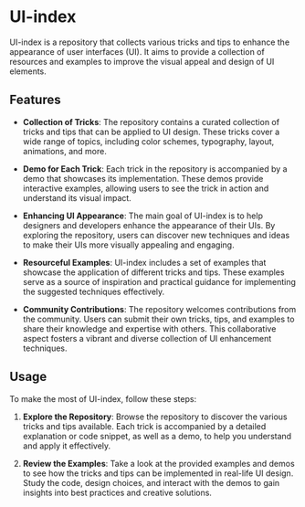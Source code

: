 # UI-index

UI-index is a repository that collects various tricks and tips to enhance the appearance of user interfaces (UI). It aims to provide a collection of resources and examples to improve the visual appeal and design of UI elements.

## Features

- **Collection of Tricks**: The repository contains a curated collection of tricks and tips that can be applied to UI design. These tricks cover a wide range of topics, including color schemes, typography, layout, animations, and more.

- **Demo for Each Trick**: Each trick in the repository is accompanied by a demo that showcases its implementation. These demos provide interactive examples, allowing users to see the trick in action and understand its visual impact.

- **Enhancing UI Appearance**: The main goal of UI-index is to help designers and developers enhance the appearance of their UIs. By exploring the repository, users can discover new techniques and ideas to make their UIs more visually appealing and engaging.

- **Resourceful Examples**: UI-index includes a set of examples that showcase the application of different tricks and tips. These examples serve as a source of inspiration and practical guidance for implementing the suggested techniques effectively.

- **Community Contributions**: The repository welcomes contributions from the community. Users can submit their own tricks, tips, and examples to share their knowledge and expertise with others. This collaborative aspect fosters a vibrant and diverse collection of UI enhancement techniques.

## Usage

To make the most of UI-index, follow these steps:

1. **Explore the Repository**: Browse the repository to discover the various tricks and tips available. Each trick is accompanied by a detailed explanation or code snippet, as well as a demo, to help you understand and apply it effectively.

2. **Review the Examples**: Take a look at the provided examples and demos to see how the tricks and tips can be implemented in real-life UI design. Study the code, design choices, and interact with the demos to gain insights into best practices and creative solutions.
